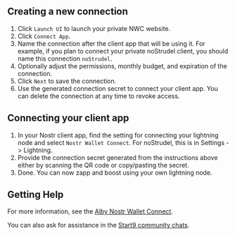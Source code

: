 ## Creating a new connection

1. Click `Launch UI` to launch your private NWC website.
2. Click `Connect App`.
3. Name the connection after the client app that will be using it. For example, if you plan to connect your private noStrudel client, you should name this connection `noStrudel`.
4. Optionally adjust the permissions, monthly budget, and expiration of the connection.
5. Click `Next` to save the connection.
6. Use the generated connection secret to connect your client app. You can delete the connection at any time to revoke access.

## Connecting your client app

1. In your Nostr client app, find the setting for connecting your lightning node and select `Nostr Wallet Connect`. For noStrudel, this is in Settings -> Lightning.
2. Provide the connection secret generated from the instructions above either by scanning the QR code or copy/pasting the secret.
3. Done. You can now zapp and boost using your own lightning node.

## Getting Help

For more information, see the [Alby Nostr Wallet Connect](https://nwc.dev/).

You can also ask for assistance in the [Start9 community chats](https://start9.com/contact).
